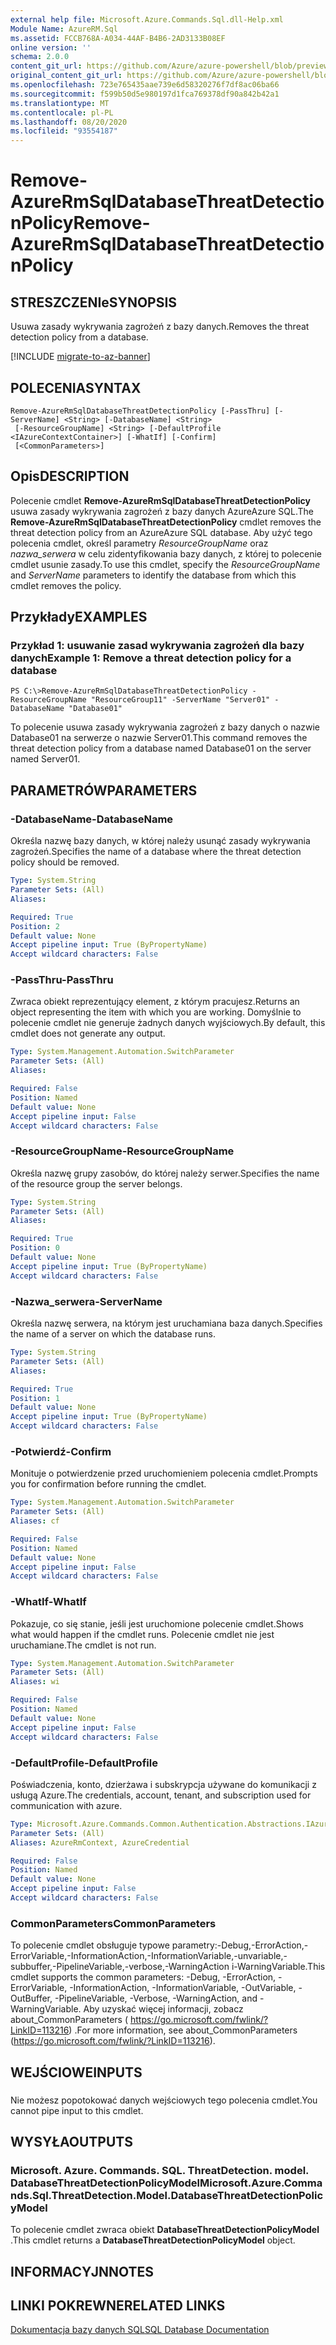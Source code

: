```yaml
---
external help file: Microsoft.Azure.Commands.Sql.dll-Help.xml
Module Name: AzureRM.Sql
ms.assetid: FCCB768A-A034-44AF-B4B6-2AD3133B08EF
online version: ''
schema: 2.0.0
content_git_url: https://github.com/Azure/azure-powershell/blob/preview/src/ResourceManager/Sql/Commands.Sql/help/Remove-AzureRmSqlDatabaseThreatDetectionPolicy.md
original_content_git_url: https://github.com/Azure/azure-powershell/blob/preview/src/ResourceManager/Sql/Commands.Sql/help/Remove-AzureRmSqlDatabaseThreatDetectionPolicy.md
ms.openlocfilehash: 723e765435aae739e6d58320276f7df8ac06ba66
ms.sourcegitcommit: f599b50d5e980197d1fca769378df90a842b42a1
ms.translationtype: MT
ms.contentlocale: pl-PL
ms.lasthandoff: 08/20/2020
ms.locfileid: "93554187"
---
```

# <span data-ttu-id="c0f09-101">Remove-AzureRmSqlDatabaseThreatDetectionPolicy</span><span class="sxs-lookup"><span data-stu-id="c0f09-101">Remove-AzureRmSqlDatabaseThreatDetectionPolicy</span></span>

## <span data-ttu-id="c0f09-102">STRESZCZENIe</span><span class="sxs-lookup"><span data-stu-id="c0f09-102">SYNOPSIS</span></span>
<span data-ttu-id="c0f09-103">Usuwa zasady wykrywania zagrożeń z bazy danych.</span><span class="sxs-lookup"><span data-stu-id="c0f09-103">Removes the threat detection policy from a database.</span></span>

[!INCLUDE [migrate-to-az-banner](../../includes/migrate-to-az-banner.md)]

## <span data-ttu-id="c0f09-104">POLECENIA</span><span class="sxs-lookup"><span data-stu-id="c0f09-104">SYNTAX</span></span>

```
Remove-AzureRmSqlDatabaseThreatDetectionPolicy [-PassThru] [-ServerName] <String> [-DatabaseName] <String>
 [-ResourceGroupName] <String> [-DefaultProfile <IAzureContextContainer>] [-WhatIf] [-Confirm]
 [<CommonParameters>]
```

## <span data-ttu-id="c0f09-105">Opis</span><span class="sxs-lookup"><span data-stu-id="c0f09-105">DESCRIPTION</span></span>
<span data-ttu-id="c0f09-106">Polecenie cmdlet **Remove-AzureRmSqlDatabaseThreatDetectionPolicy** usuwa zasady wykrywania zagrożeń z bazy danych AzureAzure SQL.</span><span class="sxs-lookup"><span data-stu-id="c0f09-106">The **Remove-AzureRmSqlDatabaseThreatDetectionPolicy** cmdlet removes the threat detection policy from an AzureAzure SQL database.</span></span>
<span data-ttu-id="c0f09-107">Aby użyć tego polecenia cmdlet, określ parametry *ResourceGroupName* oraz *nazwa_serwera* w celu zidentyfikowania bazy danych, z której to polecenie cmdlet usunie zasady.</span><span class="sxs-lookup"><span data-stu-id="c0f09-107">To use this cmdlet, specify the *ResourceGroupName* and *ServerName* parameters to identify the database from which this cmdlet removes the policy.</span></span>

## <span data-ttu-id="c0f09-108">Przykłady</span><span class="sxs-lookup"><span data-stu-id="c0f09-108">EXAMPLES</span></span>

### <span data-ttu-id="c0f09-109">Przykład 1: usuwanie zasad wykrywania zagrożeń dla bazy danych</span><span class="sxs-lookup"><span data-stu-id="c0f09-109">Example 1: Remove a threat detection policy for a database</span></span>
```
PS C:\>Remove-AzureRmSqlDatabaseThreatDetectionPolicy -ResourceGroupName "ResourceGroup11" -ServerName "Server01" -DatabaseName "Database01"
```

<span data-ttu-id="c0f09-110">To polecenie usuwa zasady wykrywania zagrożeń z bazy danych o nazwie Database01 na serwerze o nazwie Server01.</span><span class="sxs-lookup"><span data-stu-id="c0f09-110">This command removes the threat detection policy from a database named Database01 on the server named Server01.</span></span>

## <span data-ttu-id="c0f09-111">PARAMETRÓW</span><span class="sxs-lookup"><span data-stu-id="c0f09-111">PARAMETERS</span></span>

### <span data-ttu-id="c0f09-112">-DatabaseName</span><span class="sxs-lookup"><span data-stu-id="c0f09-112">-DatabaseName</span></span>
<span data-ttu-id="c0f09-113">Określa nazwę bazy danych, w której należy usunąć zasady wykrywania zagrożeń.</span><span class="sxs-lookup"><span data-stu-id="c0f09-113">Specifies the name of a database where the threat detection policy should be removed.</span></span>

```yaml
Type: System.String
Parameter Sets: (All)
Aliases: 

Required: True
Position: 2
Default value: None
Accept pipeline input: True (ByPropertyName)
Accept wildcard characters: False
```

### <span data-ttu-id="c0f09-114">-PassThru</span><span class="sxs-lookup"><span data-stu-id="c0f09-114">-PassThru</span></span>
<span data-ttu-id="c0f09-115">Zwraca obiekt reprezentujący element, z którym pracujesz.</span><span class="sxs-lookup"><span data-stu-id="c0f09-115">Returns an object representing the item with which you are working.</span></span>
<span data-ttu-id="c0f09-116">Domyślnie to polecenie cmdlet nie generuje żadnych danych wyjściowych.</span><span class="sxs-lookup"><span data-stu-id="c0f09-116">By default, this cmdlet does not generate any output.</span></span>

```yaml
Type: System.Management.Automation.SwitchParameter
Parameter Sets: (All)
Aliases: 

Required: False
Position: Named
Default value: None
Accept pipeline input: False
Accept wildcard characters: False
```

### <span data-ttu-id="c0f09-117">-ResourceGroupName</span><span class="sxs-lookup"><span data-stu-id="c0f09-117">-ResourceGroupName</span></span>
<span data-ttu-id="c0f09-118">Określa nazwę grupy zasobów, do której należy serwer.</span><span class="sxs-lookup"><span data-stu-id="c0f09-118">Specifies the name of the resource group the server belongs.</span></span>

```yaml
Type: System.String
Parameter Sets: (All)
Aliases: 

Required: True
Position: 0
Default value: None
Accept pipeline input: True (ByPropertyName)
Accept wildcard characters: False
```

### <span data-ttu-id="c0f09-119">-Nazwa_serwera</span><span class="sxs-lookup"><span data-stu-id="c0f09-119">-ServerName</span></span>
<span data-ttu-id="c0f09-120">Określa nazwę serwera, na którym jest uruchamiana baza danych.</span><span class="sxs-lookup"><span data-stu-id="c0f09-120">Specifies the name of a server on which the database runs.</span></span>

```yaml
Type: System.String
Parameter Sets: (All)
Aliases: 

Required: True
Position: 1
Default value: None
Accept pipeline input: True (ByPropertyName)
Accept wildcard characters: False
```

### <span data-ttu-id="c0f09-121">-Potwierdź</span><span class="sxs-lookup"><span data-stu-id="c0f09-121">-Confirm</span></span>
<span data-ttu-id="c0f09-122">Monituje o potwierdzenie przed uruchomieniem polecenia cmdlet.</span><span class="sxs-lookup"><span data-stu-id="c0f09-122">Prompts you for confirmation before running the cmdlet.</span></span>

```yaml
Type: System.Management.Automation.SwitchParameter
Parameter Sets: (All)
Aliases: cf

Required: False
Position: Named
Default value: None
Accept pipeline input: False
Accept wildcard characters: False
```

### <span data-ttu-id="c0f09-123">-WhatIf</span><span class="sxs-lookup"><span data-stu-id="c0f09-123">-WhatIf</span></span>
<span data-ttu-id="c0f09-124">Pokazuje, co się stanie, jeśli jest uruchomione polecenie cmdlet.</span><span class="sxs-lookup"><span data-stu-id="c0f09-124">Shows what would happen if the cmdlet runs.</span></span> <span data-ttu-id="c0f09-125">Polecenie cmdlet nie jest uruchamiane.</span><span class="sxs-lookup"><span data-stu-id="c0f09-125">The cmdlet is not run.</span></span>

```yaml
Type: System.Management.Automation.SwitchParameter
Parameter Sets: (All)
Aliases: wi

Required: False
Position: Named
Default value: None
Accept pipeline input: False
Accept wildcard characters: False
```

### <span data-ttu-id="c0f09-126">-DefaultProfile</span><span class="sxs-lookup"><span data-stu-id="c0f09-126">-DefaultProfile</span></span>
<span data-ttu-id="c0f09-127">Poświadczenia, konto, dzierżawa i subskrypcja używane do komunikacji z usługą Azure.</span><span class="sxs-lookup"><span data-stu-id="c0f09-127">The credentials, account, tenant, and subscription used for communication with azure.</span></span>

```yaml
Type: Microsoft.Azure.Commands.Common.Authentication.Abstractions.IAzureContextContainer
Parameter Sets: (All)
Aliases: AzureRmContext, AzureCredential

Required: False
Position: Named
Default value: None
Accept pipeline input: False
Accept wildcard characters: False
```

### <span data-ttu-id="c0f09-128">CommonParameters</span><span class="sxs-lookup"><span data-stu-id="c0f09-128">CommonParameters</span></span>
<span data-ttu-id="c0f09-129">To polecenie cmdlet obsługuje typowe parametry:-Debug,-ErrorAction,-ErrorVariable,-InformationAction,-InformationVariable,-unvariable,-subbuffer,-PipelineVariable,-verbose,-WarningAction i-WarningVariable.</span><span class="sxs-lookup"><span data-stu-id="c0f09-129">This cmdlet supports the common parameters: -Debug, -ErrorAction, -ErrorVariable, -InformationAction, -InformationVariable, -OutVariable, -OutBuffer, -PipelineVariable, -Verbose, -WarningAction, and -WarningVariable.</span></span> <span data-ttu-id="c0f09-130">Aby uzyskać więcej informacji, zobacz about_CommonParameters ( https://go.microsoft.com/fwlink/?LinkID=113216) .</span><span class="sxs-lookup"><span data-stu-id="c0f09-130">For more information, see about_CommonParameters (https://go.microsoft.com/fwlink/?LinkID=113216).</span></span>

## <span data-ttu-id="c0f09-131">WEJŚCIOWE</span><span class="sxs-lookup"><span data-stu-id="c0f09-131">INPUTS</span></span>

###  
<span data-ttu-id="c0f09-132">Nie możesz popotokować danych wejściowych tego polecenia cmdlet.</span><span class="sxs-lookup"><span data-stu-id="c0f09-132">You cannot pipe input to this cmdlet.</span></span>

## <span data-ttu-id="c0f09-133">WYSYŁA</span><span class="sxs-lookup"><span data-stu-id="c0f09-133">OUTPUTS</span></span>

### <span data-ttu-id="c0f09-134">Microsoft. Azure. Commands. SQL. ThreatDetection. model. DatabaseThreatDetectionPolicyModel</span><span class="sxs-lookup"><span data-stu-id="c0f09-134">Microsoft.Azure.Commands.Sql.ThreatDetection.Model.DatabaseThreatDetectionPolicyModel</span></span>
<span data-ttu-id="c0f09-135">To polecenie cmdlet zwraca obiekt **DatabaseThreatDetectionPolicyModel** .</span><span class="sxs-lookup"><span data-stu-id="c0f09-135">This cmdlet returns a **DatabaseThreatDetectionPolicyModel** object.</span></span>

## <span data-ttu-id="c0f09-136">INFORMACYJN</span><span class="sxs-lookup"><span data-stu-id="c0f09-136">NOTES</span></span>

## <span data-ttu-id="c0f09-137">LINKI POKREWNE</span><span class="sxs-lookup"><span data-stu-id="c0f09-137">RELATED LINKS</span></span>

[<span data-ttu-id="c0f09-138">Dokumentacja bazy danych SQL</span><span class="sxs-lookup"><span data-stu-id="c0f09-138">SQL Database Documentation</span></span>](https://docs.microsoft.com/azure/sql-database/)


